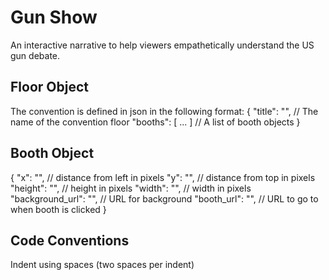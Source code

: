 Gun Show
==============
An interactive narrative to help viewers empathetically understand the US gun debate.

Floor Object
----------------
The convention is defined in json in the following format:
{
  "title": "", // The name of the convention floor
  "booths": [ ... ] // A list of booth objects
}

Booth Object
----------------
{
  "x": "", // distance from left in pixels
  "y": "", // distance from top in pixels
  "height": "", // height in pixels
  "width": "", // width in pixels
  "background_url": "", // URL for background
  "booth_url": "", // URL to go to when booth is clicked
}




Code Conventions
----------------

Indent using spaces (two spaces per indent)